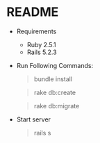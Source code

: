 # README

* Requirements
  - Ruby 2.5.1
  - Rails 5.2.3

* Run Following Commands:
  > bundle install
  
  > rake db:create
  
  > rake db:migrate
  

* Start server 
  > rails s
